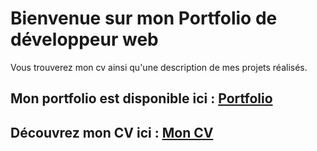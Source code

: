 # Bienvenue sur mon Portfolio de développeur web

Vous trouverez mon cv ainsi qu'une description de mes projets réalisés.

## Mon portfolio est disponible ici : [Portfolio](https://slycatdev.github.io/Portfolio/)

## Découvrez mon CV ici : [Mon CV](https://slycatdev.github.io/Portfolio/assets/CV_Sylvain_Raveneau.pdf)
